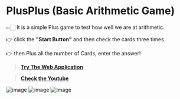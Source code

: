 # PlusPlus (Basic Arithmetic Game)
 👉🏻 It is a simple Plus game to test how well we are at arithmetic.
 
 👉 click the **"Start Button"** and then check the cards three times 
 
 👉 then Plus all the number of Cards, enter the answer!
 
 >**[Try The Web Application](https://plusplus-ten.vercel.app/)**
 
 >**[Check the Youtube]( https://youtu.be/3v4QWCMZ-g8 )**
 
![image](https://user-images.githubusercontent.com/88071251/198875687-584a89ba-af0f-4b04-9c61-51b978092f5c.png)
![image](https://user-images.githubusercontent.com/88071251/198875700-67f2bbea-eb51-4bf1-a5f4-fb0b4e5264e5.png)
![image](https://user-images.githubusercontent.com/88071251/198875681-b13c9dff-d57e-4b74-8d8f-0939341b544c.png)
